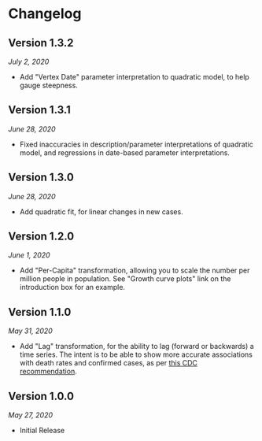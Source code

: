 Changelog
=========

## Version 1.3.2

*July 2, 2020*

*   Add "Vertex Date" parameter interpretation to quadratic model, to help
    gauge steepness.

## Version 1.3.1

*June 28, 2020*

*   Fixed inaccuracies in description/parameter interpretations of quadratic
    model, and regressions in date-based parameter interpretations.

## Version 1.3.0

*June 28, 2020*

*   Add quadratic fit, for linear changes in new cases.

## Version 1.2.0

*June 1, 2020*

*   Add "Per-Capita" transformation, allowing you to scale the number per
    million people in population.  See "Growth curve plots" link on the
    introduction box for an example.

## Version 1.1.0

*May 31, 2020*

*   Add "Lag" transformation, for the ability to lag (forward or backwards) a
    time series.  The intent is to be able to show more accurate associations
    with death rates and confirmed cases, as per [this CDC recommendation][cdc].

    [cdc]: https://wwwnc.cdc.gov/eid/article/26/6/20-0320_article?fbclid=IwAR3ActUE0gqlqQAdxb_ComHcb5P22tvaLWwp03UhzERAEJgI1eZgO_jNr5U

## Version 1.0.0

*May 27, 2020*

*   Initial Release
